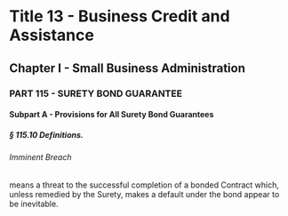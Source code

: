 
# Title 13 - Business Credit and Assistance
## Chapter I - Small Business Administration
### PART 115 - SURETY BOND GUARANTEE
#### Subpart A - Provisions for All Surety Bond Guarantees
##### § 115.10 Definitions.
###### Imminent Breach

means a threat to the successful completion of a bonded Contract which, unless remedied by the Surety, makes a default under the bond appear to be inevitable.
